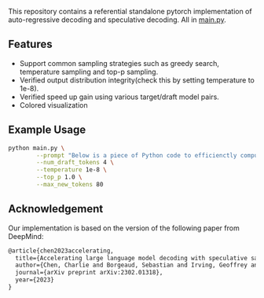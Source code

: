 This repository contains a referential standalone pytorch implementation of auto-regressive decoding and speculative decoding. All in [main.py](./main.py).
## Features
+ Support common sampling strategies such as greedy search, temperature sampling and top-p sampling.
+ Verified output distribution integrity(check this by setting temperature to 1e-8).
+ Verified speed up gain using various target/draft model pairs.
+ Colored visualization

## Example Usage
```bash
python main.py \
        --prompt "Below is a piece of Python code to efficienctly compute the n-th Fibonacci number using cache(a lookup table):" \
        --num_draft_tokens 4 \
        --temperature 1e-8 \
        --top_p 1.0 \
        --max_new_tokens 80
```

## Acknowledgement
Our implementation is based on the version of the following paper from DeepMind:
```latex
@article{chen2023accelerating,
  title={Accelerating large language model decoding with speculative sampling},
  author={Chen, Charlie and Borgeaud, Sebastian and Irving, Geoffrey and Lespiau, Jean-Baptiste and Sifre, Laurent and Jumper, John},
  journal={arXiv preprint arXiv:2302.01318},
  year={2023}
}
```
